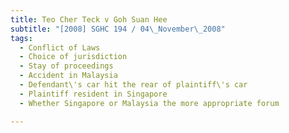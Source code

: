 ```yaml
---
title: Teo Cher Teck v Goh Suan Hee
subtitle: "[2008] SGHC 194 / 04\_November\_2008"
tags:
  - Conflict of Laws
  - Choice of jurisdiction
  - Stay of proceedings
  - Accident in Malaysia
  - Defendant\'s car hit the rear of plaintiff\'s car
  - Plaintiff resident in Singapore
  - Whether Singapore or Malaysia the more appropriate forum

---
```


